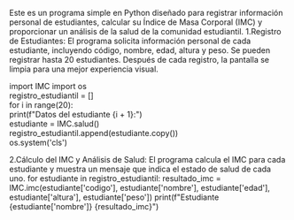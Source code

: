 Este es un programa simple en Python diseñado para registrar información personal de estudiantes, calcular su Índice de Masa Corporal (IMC) y proporcionar un análisis de la salud de la comunidad estudiantil.
1.Registro de Estudiantes:
El programa solicita información personal de cada estudiante, incluyendo código, nombre, edad, altura y peso.
Se pueden registrar hasta 20 estudiantes. Después de cada registro, la pantalla se limpia para una mejor experiencia visual.

import IMC
import os  
  registro_estudiantil = []                              
  for i in range(20):                                    
      print(f"Datos del estudiante {i + 1}:")            
      estudiante = IMC.salud()                           
      registro_estudiantil.append(estudiante.copy())     
      os.system('cls')  
      
2.Cálculo del IMC y Análisis de Salud:
El programa calcula el IMC para cada estudiante y muestra un mensaje que indica el estado de salud de cada uno.
for estudiante in registro_estudiantil:
    resultado_imc = IMC.imc(estudiante['codigo'], estudiante['nombre'], estudiante['edad'], estudiante['altura'], estudiante['peso'])
    print(f"Estudiante {estudiante['nombre']}  {resultado_imc}")
